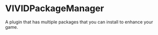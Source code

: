 # VIVIDPackageManager
A plugin that has multiple packages that you can install to enhance your game.
